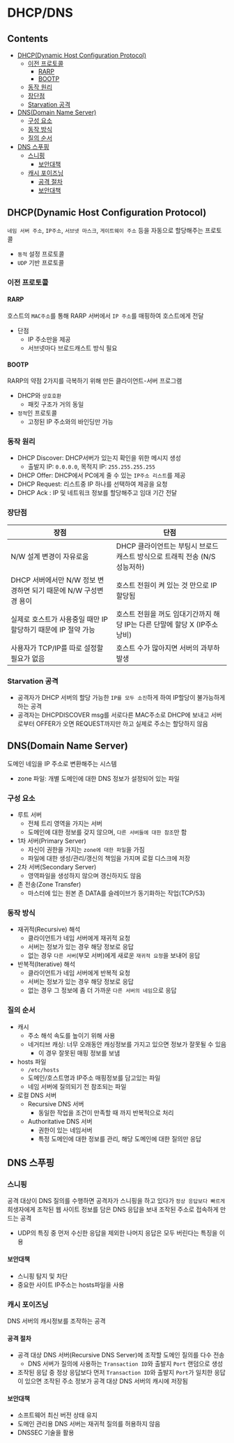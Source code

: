 DHCP/DNS
===

Contents
---

- [DHCP(Dynamic Host Configuration Protocol)](#dhcpdynamic-host-configuration-protocol)
  - [이전 프로토콜](#이전-프로토콜)
    - [RARP](#rarp)
    - [BOOTP](#bootp)
  - [동작 원리](#동작-원리)
  - [장단점](#장단점)
  - [Starvation 공격](#starvation-공격)
- [DNS(Domain Name Server)](#dnsdomain-name-server)
  - [구성 요소](#구성-요소)
  - [동작 방식](#동작-방식)
  - [질의 순서](#질의-순서)
- [DNS 스푸핑](#dns-스푸핑)
  - [스니핑](#스니핑)
    - [보안대책](#보안대책)
  - [캐시 포이즈닝](#캐시-포이즈닝)
    - [공격 절차](#공격-절차)
    - [보안대책](#보안대책-1)

DHCP(Dynamic Host Configuration Protocol)
---

`네임 서버 주소`, `IP주소`, `서브넷 마스크`, `게이트웨이 주소` 등을 자동으로 할당해주는 프로토콜

- `동적` 설정 프로토콜
- `UDP` 기반 프로토콜

### 이전 프로토콜

#### RARP

호스트의 `MAC주소`를 통해 RARP 서버에서 `IP 주소`를 매핑하여 호스트에게 전달

- 단점
  - IP 주소만을 제공
  - 서브넷마다 브로드캐스트 방식 필요

#### BOOTP

RARP의 약점 2가지를 극복하기 위해 만든 클라이언트-서버 프로그램

- DHCP와 `상호호환`
  - 패킷 구조가 거의 동일
- `정적`인 프로토콜
  - 고정된 IP 주소와의 바인딩만 가능

### 동작 원리

- DHCP Discover: DHCP서버가 있는지 확인을 위한 메시지 생성
  - 출발지 IP: `0.0.0.0`, 목적지 IP: `255.255.255.255`
- DHCP Offer: DHCP에서 PC에게 줄 수 있는 `IP주소 리스트`를 제공
- DHCP Request: 리스트중 IP 하나를 선택하여 제공을 요청
- DHCP Ack : IP 및 네트워크 정보를 할당해주고 임대 기간 전달

### 장단점

| 장점 | 단점 |
|------|------|
| N/W 설계 변경이 자유로움 | DHCP 클라이언트는 부팅시 브로드캐스트 방식으로 트래픽 전송 (N/S 성능저하)
| DHCP 서버에서만 N/W 정보 변경하면 되기 때문에 N/W 구성변경 용이 | 호스트 전원이 켜 있는 것 만으로 IP 할당됨 |
| 실제로 호스트가 사용중일 때만 IP 할당하기 때문에 IP 절약 가능 | 호스트 전원을 꺼도 임대기간까지 해당 IP는 다른 단말에 할당 X (IP주소 낭비) |
| 사용자가 TCP/IP를 따로 설정할 필요가 없음 | 호스트 수가 많아지면 서버의 과부하 발생 |

### Starvation 공격

- 공격자가 DHCP 서버의 할당 가능한 `IP를 모두 소진`하게 하여 IP할당이 불가능하게 하는 공격
- 공격자는 DHCPDISCOVER msg를 서로다른 MAC주소로 DHCP에 보내고 서버로부터 OFFER가 오면 REQUEST까지만 하고 실제로 주소는 할당하지 않음

DNS(Domain Name Server)
---

도메인 네임을 IP 주소로 변환해주는 시스템

- zone 파일: 개별 도메인에 대한 DNS 정보가 설정되어 있는 파일

### 구성 요소

- 루트 서버
  - 전체 트리 영역을 가지는 서버
  - 도메인에 대한 정보를 갖지 않으며, `다른 서버들에 대한 참조`만 함
- 1차 서버(Primary Server)
  - 자신이 권한을 가지는 `zone에 대한 파일`을 가짐
  - 파일에 대한 생성/관리/갱신의 책임을 가지며 로컬 디스크에 저장
- 2차 서버(Secondary Server)
  - 영역파일을 생성하지 않으며 갱신하지도 않음
- 존 전송(Zone Transfer)
  - 마스터에 있는 원본 존 DATA를 슬레이브가 동기화하는 작업(TCP/53)

### 동작 방식

- 재귀적(Recursive) 해석
  - 클라이언트가 네임 서버에게 재귀적 요청
  - 서버는 정보가 있는 경우 해당 정보로 응답
  - 없는 경우 `다른 서버`(부모 서버)에게 새로운 `재귀적 요청`을 보내어 응답
- 반복적(Iterative) 해석
  - 클라이언트가 네임 서버에게 반복적 요청
  - 서버는 정보가 있는 경우 해당 정보로 응답
  - 없는 경우 그 정보에 좀 더 가까운 `다른 서버의 네임`으로 응답

### 질의 순서

- 캐시
  - 주소 해석 속도를 높이기 위해 사용
  - 네거티브 캐싱: 너무 오래동안 캐싱정보를 가지고 있으면 정보가 잘못될 수 있음
    - 이 경우 잘못된 매핑 정보를 보냄
- hosts 파일
  - `/etc/hosts`
  - 도메인/호스트명과 IP주소 매핑정보를 담고있는 파일
  - 네임 서버에 질의되기 전 참조되는 파일
- 로컬 DNS 서버
  - Recursive DNS 서버
    - 동일한 작업을 조건이 만족할 때 까지 반복적으로 처리
  - Authoritative DNS 서버
    - 권한이 있는 네임서버
    - 특정 도메인에 대한 정보를 관리, 해당 도메인에 대한 질의만 응답

DNS 스푸핑
---

### 스니핑

공격 대상이 DNS 질의를 수행하면 공격자가 스니핑을 하고 있다가 `정상 응답보다 빠르게` 희생자에게 조작된 웹 사이트 정보를 담은 DNS 응답을 보내 조작된 주소로 접속하게 만드는 공격

- UDP의 특징 중 먼저 수신한 응답을 제외한 나머지 응답은 모두 버린다는 특징을 이용

#### 보안대책

- 스니핑 탐지 및 차단
- 중요한 사이트 IP주소는 hosts파일을 사용

### 캐시 포이즈닝

DNS 서버의 캐시정보를 조작하는 공격

#### 공격 절차

- 공격 대상 DNS 서버(Recursive DNS Server)에 조작할 도메인 질의를 다수 전송
  - DNS 서버가 질의에 사용하는 `Transaction ID`와 출발지 `Port` 랜덤으로 생성
- 조작된 응답 중 정상 응답보다 먼저 `Transaction ID`와 출발지 `Port`가 일치한 응답이 있으면 조작된 주소 정보가 공격 대상 DNS 서버의 캐시에 저장됨

#### 보안대책

- 소프트웨어 최신 버전 상태 유지
- 도메인 관리용 DNS 서버는 재귀적 질의를 허용하지 않음
- DNSSEC 기술을 활용
